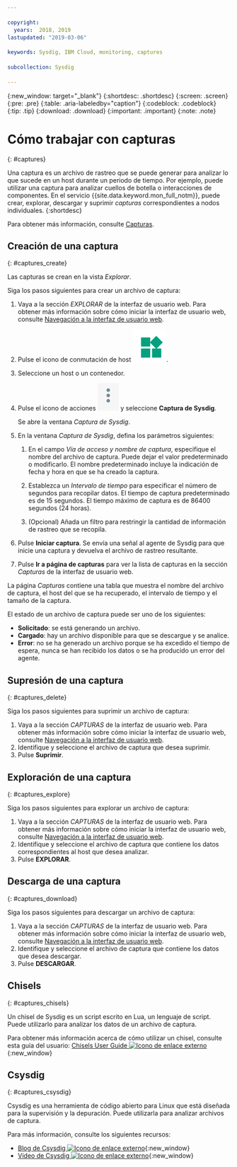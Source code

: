 ```yaml
---

copyright:
  years:  2018, 2019
lastupdated: "2019-03-06"

keywords: Sysdig, IBM Cloud, monitoring, captures

subcollection: Sysdig

---
```


{:new_window: target="_blank"}
{:shortdesc: .shortdesc}
{:screen: .screen}
{:pre: .pre}
{:table: .aria-labeledby="caption"}
{:codeblock: .codeblock}
{:tip: .tip}
{:download: .download}
{:important: .important}
{:note: .note}

# Cómo trabajar con capturas
{: #captures}

Una captura es un archivo de rastreo que se puede generar para analizar lo que sucede en un host durante un periodo de tiempo. Por ejemplo, puede utilizar una captura para analizar cuellos de botella o interacciones de componentes. En el servicio {{site.data.keyword.mon_full_notm}}, puede crear, explorar, descargar y suprimir *capturas* correspondientes a nodos individuales. 
{:shortdesc}

Para obtener más información, consulte [Capturas](/docs/services/Monitoring-with-Sysdig?topic=Sysdig-captures#captures).


## Creación de una captura
{: #captures_create}

Las capturas se crean en la vista *Explorar*.

Siga los pasos siguientes para crear un archivo de captura:

1. Vaya a la sección *EXPLORAR* de la interfaz de usuario web. Para obtener más información sobre cómo iniciar la interfaz de usuario web, consulte [Navegación a la interfaz de usuario web](/docs/services/Monitoring-with-Sysdig?topic=Sysdig-launch#launch).

2. Pulse el icono de conmutación de host ![icono de conmutación de host](images/switch_hosts.png).

3. Seleccione un host o un contenedor.

4. Pulse el icono de acciones ![icono con tres puntos](images/actions.png) y seleccione **Captura de Sysdig**.

    Se abre la ventana *Captura de Sysdig*.

5. En la ventana *Captura de Sysdig*, defina los parámetros siguientes:

    1. En el campo *Vía de acceso y nombre de captura*, especifique el nombre del archivo de captura. Puede dejar el valor predeterminado o modificarlo. El nombre predeterminado incluye la indicación de fecha y hora en que se ha creado la captura. 

    2. Establezca un *Intervalo de tiempo* para especificar el número de segundos para recopilar datos. El tiempo de captura predeterminado es de 15 segundos. El tiempo máximo de captura es de 86400 segundos (24 horas). 

    3. (Opcional) Añada un filtro para restringir la cantidad de información de rastreo que se recopila. 

6. Pulse **Iniciar captura**. Se envía una señal al agente de Sysdig para que inicie una captura y devuelva el archivo de rastreo resultante. 

7. Pulse **Ir a página de capturas** para ver la lista de capturas en la sección *Capturas* de la interfaz de usuario web. 

La página *Capturas* contiene una tabla que muestra el nombre del archivo de captura, el host del que se ha recuperado, el intervalo de tiempo y el tamaño de la captura. 

El estado de un archivo de captura puede ser uno de los siguientes:
* **Solicitado**: se está generando un archivo.
* **Cargado**: hay un archivo disponible para que se descargue y se analice.
* **Error**: no se ha generado un archivo porque se ha excedido el tiempo de espera, nunca se han recibido los datos o se ha producido un error del agente.



## Supresión de una captura
{: #captures_delete}

Siga los pasos siguientes para suprimir un archivo de captura:

1. Vaya a la sección *CAPTURAS* de la interfaz de usuario web. Para obtener más información sobre cómo iniciar la interfaz de usuario web, consulte [Navegación a la interfaz de usuario web](/docs/services/Monitoring-with-Sysdig?topic=Sysdig-launch#launch).
2. Identifique y seleccione el archivo de captura que desea suprimir.
3. Pulse **Suprimir**.



## Exploración de una captura
{: #captures_explore}

Siga los pasos siguientes para explorar un archivo de captura:

1. Vaya a la sección *CAPTURAS* de la interfaz de usuario web. Para obtener más información sobre cómo iniciar la interfaz de usuario web, consulte [Navegación a la interfaz de usuario web](/docs/services/Monitoring-with-Sysdig?topic=Sysdig-launch#launch).
2. Identifique y seleccione el archivo de captura que contiene los datos correspondientes al host que desea analizar.
3. Pulse **EXPLORAR**.



## Descarga de una captura
{: #captures_download}

Siga los pasos siguientes para descargar un archivo de captura:

1. Vaya a la sección *CAPTURAS* de la interfaz de usuario web. Para obtener más información sobre cómo iniciar la interfaz de usuario web, consulte [Navegación a la interfaz de usuario web](/docs/services/Monitoring-with-Sysdig?topic=Sysdig-launch#launch).
2. Identifique y seleccione el archivo de captura que contiene los datos que desea descargar.
3. Pulse **DESCARGAR**.


## Chisels
{: #captures_chisels}

Un chisel de Sysdig es un script escrito en Lua, un lenguaje de script. Puede utilizarlo para analizar los datos de un archivo de captura. 

Para obtener más información acerca de cómo utilizar un chisel, consulte esta guía del usuario: [Chisels User Guide ![Icono de enlace externo](../../icons/launch-glyph.svg "Icono de enlace externo")](https://github.com/draios/sysdig/wiki/Chisels-User-Guide){:new_window}



## Csysdig
{: #captures_csysdig}

Csysdig es una herramienta de código abierto para Linux que está diseñada para la supervisión y la depuración. Puede utilizarla para analizar archivos de captura. 

Para más información, consulte los siguientes recursos:
* [Blog de Csysdig ![Icono de enlace externo](../../icons/launch-glyph.svg "Icono de enlace externo")](https://sysdig.com/blog/csysdig-explained-visually/){:new_window}
* [Vídeo de Csysdig ![Icono de enlace externo](../../icons/launch-glyph.svg "Icono de enlace externo")](https://www.youtube.com/watch?v=UJ4wVrbP-Q8){:new_window}


